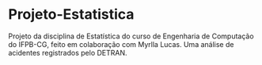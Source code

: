# Projeto-Estatistica
Projeto da disciplina de Estatística  do curso de Engenharia de Computação do IFPB-CG, feito em colaboração com Myrlla Lucas.
Uma análise de acidentes registrados pelo DETRAN.
